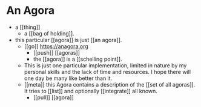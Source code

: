 # An Agora

- a [[thing]]
  - a [[bag of holding]].
- this particular [[agora]] is just [[an agora]].
  - [[go]] https://anagora.org
	- [[push]] [[agoras]]
    - the [[agora]] is a [[schelling point]].
  - This is just one particular implementation, limited in nature by my personal skills and the lack of time and resources. I hope there will one day be many like better than it.
  - [[meta]] this Agora contains a description of the [[set of all agoras]]. It tries to [[list]] and optionally [[integrate]] all known.
    - [[pull]] [[agora]]

